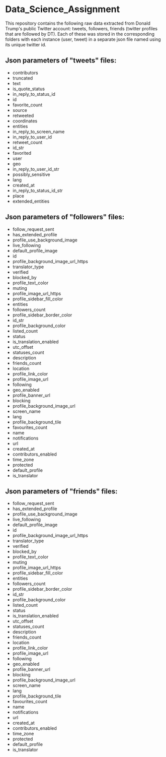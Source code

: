 # Data_Science_Assignment
This repository contains the following raw data extracted from Donald Trump's public Twitter account: tweets, followers, friends (twitter profiles that are followed by DT). Each of these was stored in the corresponding folders with each instance (user, tweet) in a separate json file named using its unique twitter id.


## Json parameters of "tweets" files:
  - contributors
  - truncated
  - text
  - is_quote_status
  - in_reply_to_status_id
  - id
  - favorite_count
  - source
  - retweeted
  - coordinates
  - entities
  - in_reply_to_screen_name
  - in_reply_to_user_id
  - retweet_count
  - id_str
  - favorited
  - user
  - geo
  - in_reply_to_user_id_str
  - possibly_sensitive
  - lang
  - created_at
  - in_reply_to_status_id_str
  - place
  - extended_entities


## Json parameters of "followers" files:
  - follow_request_sent
  - has_extended_profile
  - profile_use_background_image
  - live_following
  - default_profile_image
  - id
  - profile_background_image_url_https
  - translator_type
  - verified
  - blocked_by
  - profile_text_color
  - muting
  - profile_image_url_https
  - profile_sidebar_fill_color
  - entities
  - followers_count
  - profile_sidebar_border_color
  - id_str
  - profile_background_color
  - listed_count
  - status
  - is_translation_enabled
  - utc_offset
  - statuses_count
  - description
  - friends_count
  - location
  - profile_link_color
  - profile_image_url
  - following
  - geo_enabled
  - profile_banner_url
  - blocking
  - profile_background_image_url
  - screen_name
  - lang
  - profile_background_tile
  - favourites_count
  - name
  - notifications
  - url
  - created_at
  - contributors_enabled
  - time_zone
  - protected
  - default_profile
  - is_translator


## Json parameters of "friends" files:
  - follow_request_sent
  - has_extended_profile
  - profile_use_background_image
  - live_following
  - default_profile_image
  - id
  - profile_background_image_url_https
  - translator_type
  - verified
  - blocked_by
  - profile_text_color
  - muting
  - profile_image_url_https
  - profile_sidebar_fill_color
  - entities
  - followers_count
  - profile_sidebar_border_color
  - id_str
  - profile_background_color
  - listed_count
  - status
  - is_translation_enabled
  - utc_offset
  - statuses_count
  - description
  - friends_count
  - location
  - profile_link_color
  - profile_image_url
  - following
  - geo_enabled
  - profile_banner_url
  - blocking
  - profile_background_image_url
  - screen_name
  - lang
  - profile_background_tile
  - favourites_count
  - name
  - notifications
  - url
  - created_at
  - contributors_enabled
  - time_zone
  - protected
  - default_profile
  - is_translator
